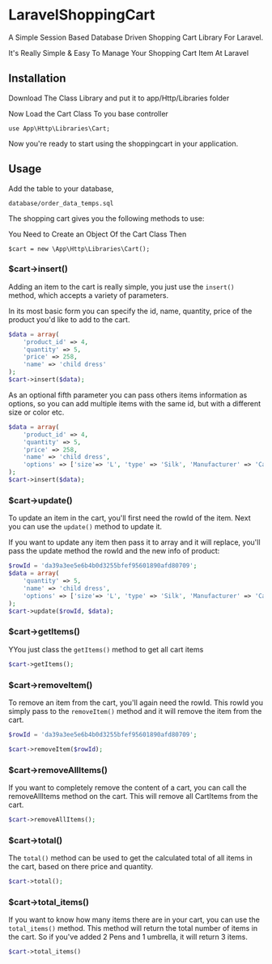# LaravelShoppingCart
A Simple Session Based Database Driven Shopping Cart Library For Laravel.
 
It's Really Simple & Easy To Manage Your Shopping Cart Item At Laravel

## Installation

Download The Class Library and put it to app/Http/Libraries folder

Now Load the Cart Class To you base controller
	
	use App\Http\Libraries\Cart;
	
Now you're ready to start using the shoppingcart in your application.

## Usage

Add the table to your database,
	
	database/order_data_temps.sql
	
The shopping cart gives you the following methods to use:

You Need to Create an Object Of the Cart Class Then

	$cart = new \App\Http\Libraries\Cart();
	
### $cart->insert()

Adding an item to the cart is really simple, you just use the `insert()` method, which accepts a variety of parameters.

In its most basic form you can specify the id, name, quantity, price of the product you'd like to add to the cart.

```php
$data = array(
	'product_id' => 4,
	'quantity' => 5,
	'price' => 258,
	'name' => 'child dress'
);  
$cart->insert($data);
```

As an optional fifth parameter you can pass others items information as options, so you can add multiple items with the same id, but with a different size or color etc.

```php
$data = array(
	'product_id' => 4,
	'quantity' => 5,
	'price' => 258,
	'name' => 'child dress',
	'options' => ['size'=> 'L', 'type' => 'Silk', 'Manufacturer' => 'Cat\'s Eye']
);  
$cart->insert($data);
```


### $cart->update()

To update an item in the cart, you'll first need the rowId of the item.
Next you can use the `update()` method to update it.

If you want to update any item then pass it to array and it will replace, you'll pass the update method the rowId and the new info of product:

```php
$rowId = 'da39a3ee5e6b4b0d3255bfef95601890afd80709';
$data = array(	
	'quantity' => 5,	
	'name' => 'child dress',
	'options' => ['size'=> 'L', 'type' => 'Silk', 'Manufacturer' => 'Cat\'s Eye']	
);  
$cart->update($rowId, $data);
```


### $cart->getItems()

YYou just class the `getItems()` method to get all cart items

```php
$cart->getItems();
```


### $cart->removeItem()

To remove an item from the cart, you'll again need the rowId. This rowId you simply pass to the `removeItem()` method and it will remove the item from the cart.

```php
$rowId = 'da39a3ee5e6b4b0d3255bfef95601890afd80709';

$cart->removeItem($rowId);
```

### $cart->removeAllItems()

If you want to completely remove the content of a cart, you can call the removeAllItems method on the cart. This will remove all CartItems from the cart.

```php
$cart->removeAllItems();
```

### $cart->total()

The `total()` method can be used to get the calculated total of all items in the cart, based on there price and quantity.

```php
$cart->total();
```

### $cart->total_items()

If you want to know how many items there are in your cart, you can use the `total_items()` method. This method will return the total number of items in the cart. So if you've added 2 Pens and 1 umbrella, it will return 3 items.

```php
$cart->total_items()
```